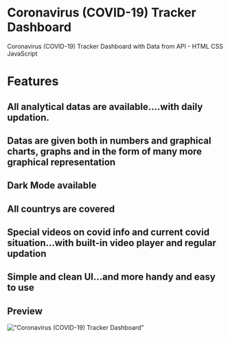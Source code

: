 # Coronavirus (COVID-19) Tracker Dashboard

Coronavirus (COVID-19) Tracker Dashboard with Data from API - HTML CSS JavaScript

# Features
## All analytical datas are available....with daily updation.
## Datas are given both in numbers and graphical charts, graphs and in the form of many more graphical representation
## Dark Mode available
## All countrys are covered
## Special videos on covid info and current covid situation...with built-in video player and regular updation
## Simple and clean UI...and more handy and easy to use

## Preview

!["Coronavirus (COVID-19) Tracker Dashboard"](https://user-images.githubusercontent.com/67447840/113251512-971b0680-92ec-11eb-96cc-b928a6521e53.png "Coronavirus (COVID-19) Tracker Dashboard")
